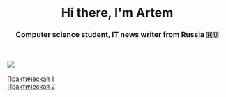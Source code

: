 <h1 align="center">Hi there, I'm Artem</h1>
<h3 align="center">Computer science student, IT news writer from Russia 🇷🇺</h3>
<br /><br />
<img src = "https://user-images.githubusercontent.com/124984131/222649827-d0f8ceac-beda-4f24-a925-209c6d943b6a.png"> 
<br /><br />
<a href="Lab1/Lab1/Controllers/WeatherForecastController.cs" target="_blank">Практическая 1</a><br />
<a href="Lab2/Lab1/Controllers/WeatherForecastController.cs" target="_blank">Практическая 2</a>
